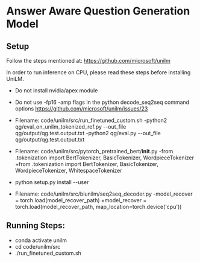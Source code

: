 # Answer Aware Question Generation Model

## Setup
Follow the steps mentioned at: https://github.com/microsoft/unilm

In order to run inference on CPU, please read these steps before installing UniLM.

* Do not install nvidia/apex module
* Do not use -fp16 -amp flags in the python decode_seq2seq command options
https://github.com/microsoft/unilm/issues/23

* Filename: code/unilm/src/run_finetuned_custom.sh
-python2 qg/eval_on_unilm_tokenized_ref.py --out_file qg/output/qg.test.output.txt
-python2 qg/eval.py --out_file qg/output/qg.test.output.txt

* Filename: code/unilm/src/pytorch_pretrained_bert/__init__.py
-from .tokenization import BertTokenizer, BasicTokenizer, WordpieceTokenizer
+from .tokenization import BertTokenizer, BasicTokenizer, WordpieceTokenizer, WhitespaceTokenizer

* python setup.py install --user

* Filename: code/unilm/src/biunilm/seq2seq_decoder.py
-model_recover = torch.load(model_recover_path)
+model_recover = torch.load(model_recover_path, map_location=torch.device('cpu'))

## Running Steps:

* conda activate unilm
* cd code/unilm/src
* ./run_finetuned_custom.sh
